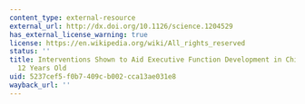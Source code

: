 ```yaml
---
content_type: external-resource
external_url: http://dx.doi.org/10.1126/science.1204529
has_external_license_warning: true
license: https://en.wikipedia.org/wiki/All_rights_reserved
status: ''
title: Interventions Shown to Aid Executive Function Development in Children 4 to
  12 Years Old
uid: 5237cef5-f0b7-409c-b002-cca13ae031e8
wayback_url: ''
---
```

